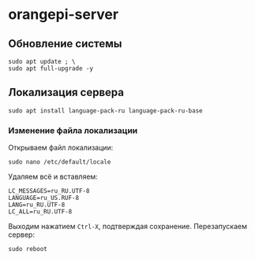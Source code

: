 # orangepi-server
## Обновление системы
```
sudo apt update ; \
sudo apt full-upgrade -y
```

## Локализация сервера
```
sudo apt install language-pack-ru language-pack-ru-base
```
### Изменение файла локализации
Открываем файл локализации:
```
sudo nano /etc/default/locale
```
Удаляем всё и вставляем:
```
LC_MESSAGES=ru_RU.UTF-8
LANGUAGE=ru_US.RUF-8
LANG=ru_RU.UTF-8
LC_ALL=ru_RU.UTF-8
```
Выходим нажатием `Ctrl-X`, подтверждая сохранение. Перезапускаем сервер:
```
sudo reboot
```
